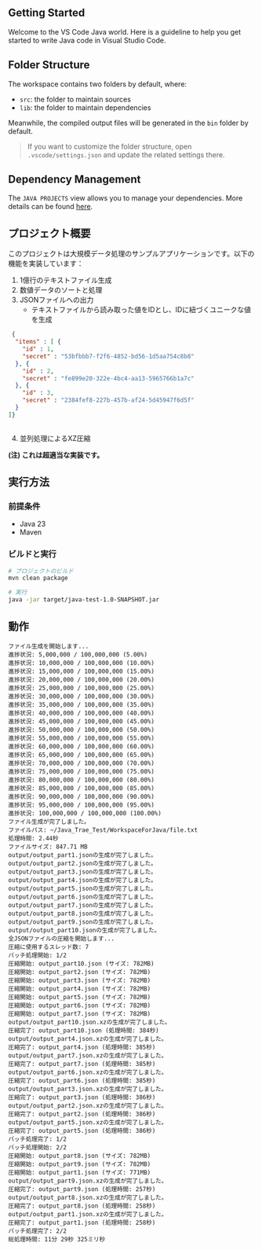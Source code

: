 ## Getting Started

Welcome to the VS Code Java world. Here is a guideline to help you get started to write Java code in Visual Studio Code.

## Folder Structure

The workspace contains two folders by default, where:

- `src`: the folder to maintain sources
- `lib`: the folder to maintain dependencies

Meanwhile, the compiled output files will be generated in the `bin` folder by default.

> If you want to customize the folder structure, open `.vscode/settings.json` and update the related settings there.

## Dependency Management

The `JAVA PROJECTS` view allows you to manage your dependencies. More details can be found [here](https://github.com/microsoft/vscode-java-dependency#manage-dependencies).

## プロジェクト概要

このプロジェクトは大規模データ処理のサンプルアプリケーションです。以下の機能を実装しています：

1. 1億行のテキストファイル生成
2. 数値データのソートと処理
3. JSONファイルへの出力
   - テキストファイルから読み取った値をIDとし、IDに紐づくユニークな値を生成

``` JSON
 {
  "items" : [ {
    "id" : 1,
    "secret" : "53bfbbb7-f2f6-4852-bd56-1d5aa754c8b8"
  }, {
    "id" : 2,
    "secret" : "fe899e20-322e-4bc4-aa13-5965766b1a7c"
  }, {
    "id" : 3,
    "secret" : "2384fef8-227b-457b-af24-5d45947f6d5f" 
  }  
]} 
 
```

4. 並列処理によるXZ圧縮

**(注) これは超適当な実装です。**

## 実行方法

### 前提条件

- Java 23
- Maven

### ビルドと実行

```bash
# プロジェクトのビルド
mvn clean package

# 実行
java -jar target/java-test-1.0-SNAPSHOT.jar
```

## 動作

``` Plain Text
ファイル生成を開始します...
進捗状況: 5,000,000 / 100,000,000 (5.00%)
進捗状況: 10,000,000 / 100,000,000 (10.00%)
進捗状況: 15,000,000 / 100,000,000 (15.00%)
進捗状況: 20,000,000 / 100,000,000 (20.00%)
進捗状況: 25,000,000 / 100,000,000 (25.00%)
進捗状況: 30,000,000 / 100,000,000 (30.00%)
進捗状況: 35,000,000 / 100,000,000 (35.00%)
進捗状況: 40,000,000 / 100,000,000 (40.00%)
進捗状況: 45,000,000 / 100,000,000 (45.00%)
進捗状況: 50,000,000 / 100,000,000 (50.00%)
進捗状況: 55,000,000 / 100,000,000 (55.00%)
進捗状況: 60,000,000 / 100,000,000 (60.00%)
進捗状況: 65,000,000 / 100,000,000 (65.00%)
進捗状況: 70,000,000 / 100,000,000 (70.00%)
進捗状況: 75,000,000 / 100,000,000 (75.00%)
進捗状況: 80,000,000 / 100,000,000 (80.00%)
進捗状況: 85,000,000 / 100,000,000 (85.00%)
進捗状況: 90,000,000 / 100,000,000 (90.00%)
進捗状況: 95,000,000 / 100,000,000 (95.00%)
進捗状況: 100,000,000 / 100,000,000 (100.00%)
ファイル生成が完了しました。
ファイルパス: ~/Java_Trae_Test/WorkspaceForJava/file.txt
処理時間: 2.44秒
ファイルサイズ: 847.71 MB
output/output_part1.jsonの生成が完了しました。
output/output_part2.jsonの生成が完了しました。
output/output_part3.jsonの生成が完了しました。
output/output_part4.jsonの生成が完了しました。
output/output_part5.jsonの生成が完了しました。
output/output_part6.jsonの生成が完了しました。
output/output_part7.jsonの生成が完了しました。
output/output_part8.jsonの生成が完了しました。
output/output_part9.jsonの生成が完了しました。
output/output_part10.jsonの生成が完了しました。
全JSONファイルの圧縮を開始します...
圧縮に使用するスレッド数: 7
バッチ処理開始: 1/2
圧縮開始: output_part10.json (サイズ: 782MB)
圧縮開始: output_part2.json (サイズ: 782MB)
圧縮開始: output_part3.json (サイズ: 782MB)
圧縮開始: output_part4.json (サイズ: 782MB)
圧縮開始: output_part5.json (サイズ: 782MB)
圧縮開始: output_part6.json (サイズ: 782MB)
圧縮開始: output_part7.json (サイズ: 782MB)
output/output_part10.json.xzの生成が完了しました。
圧縮完了: output_part10.json (処理時間: 384秒)
output/output_part4.json.xzの生成が完了しました。
圧縮完了: output_part4.json (処理時間: 385秒)
output/output_part7.json.xzの生成が完了しました。
圧縮完了: output_part7.json (処理時間: 385秒)
output/output_part6.json.xzの生成が完了しました。
圧縮完了: output_part6.json (処理時間: 385秒)
output/output_part3.json.xzの生成が完了しました。
圧縮完了: output_part3.json (処理時間: 386秒)
output/output_part2.json.xzの生成が完了しました。
圧縮完了: output_part2.json (処理時間: 386秒)
output/output_part5.json.xzの生成が完了しました。
圧縮完了: output_part5.json (処理時間: 386秒)
バッチ処理完了: 1/2
バッチ処理開始: 2/2
圧縮開始: output_part8.json (サイズ: 782MB)
圧縮開始: output_part9.json (サイズ: 782MB)
圧縮開始: output_part1.json (サイズ: 771MB)
output/output_part9.json.xzの生成が完了しました。
圧縮完了: output_part9.json (処理時間: 257秒)
output/output_part8.json.xzの生成が完了しました。
圧縮完了: output_part8.json (処理時間: 258秒)
output/output_part1.json.xzの生成が完了しました。
圧縮完了: output_part1.json (処理時間: 258秒)
バッチ処理完了: 2/2
総処理時間: 11分 29秒 325ミリ秒
```
